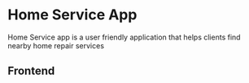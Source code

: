 # Home Service App

Home Service app is a user friendly application that helps clients find nearby home repair services

## Frontend
